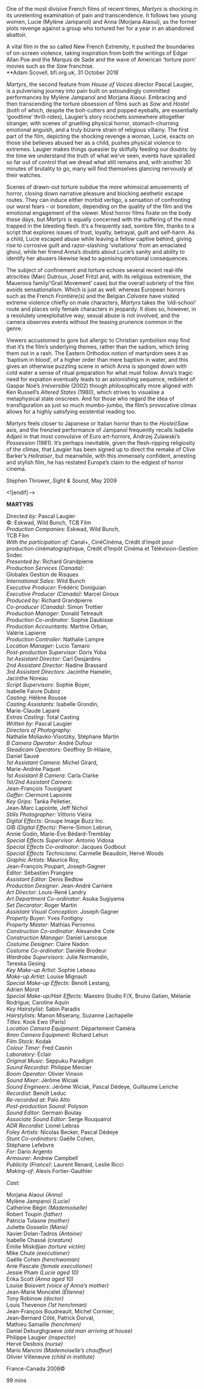 

One of the most divisive French films of recent times, _Martyrs_ is shocking in its unrelenting examination of pain and transcendence. It follows two young women, Lucie (Mylène Jampanoï) and Anna (Morjana Alaoui), as the former plots revenge against a group who tortured her for a year in an abandoned abattoir.

A vital film in the so called New French Extremity, it pushed the boundaries of on-screen violence, taking inspiration from both the writings of Edgar Allan Poe and the Marquis de Sade and the wave of American ‘torture porn’ movies such as the _Saw_ franchise.  
**Adam Scovell, bfi.org.uk, 31 October 2018

_Martyrs_, the second feature from _House of Voices_ director Pascal Laugier, is a pulverising journey into pain built on astoundingly committed performances by Mylène Jampanoï and Morjana Alaoui. Embracing and then transcending the torture obsession of films such as _Saw_ and _Hostel_ (both of which, despite the bolt-cutters and popped eyeballs, are essentially ‘goodtime’ thrill-rides), Laugier’s story ricochets somewhere altogether stranger, with scenes of gruelling physical horror, stomach-churning emotional anguish, and a truly bizarre strain of religious villainy. The first part of the film, depicting the shocking revenge a woman, Lucie, exacts on those she believes abused her as a child, pushes physical violence to extremes. Laugier makes things queasier by skilfully feeding our doubts: by the time we understand the truth of what we’ve seen, events have spiralled so far out of control that we dread what still remains and, with another 30 minutes of brutality to go, many will find themselves glancing nervously at their watches.

Scenes of drawn-out torture subdue the more whimsical amusements of horror, closing down narrative pleasure and blocking aesthetic escape routes. They can induce either morbid vertigo, a sensation of confronting our worst fears – or boredom, depending on the quality of the film and the emotional engagement of the viewer. Most horror films fixate on the body these days, but _Martyrs_ is equally concerned with the suffering of the mind trapped in the bleeding flesh. It’s a frequently sad, sombre film, thanks to a script that explores issues of trust, loyalty, betrayal, guilt and self-harm. As a child, Lucie escaped abuse while leaving a fellow captive behind, giving rise to corrosive guilt and razor-slashing ‘visitations’ from an emaciated ghoul, while her friend Anna’s doubts about Lucie’s sanity and ability to identify her abusers likewise lead to agonising emotional consequences.

The subject of confinement and torture echoes several recent real-life atrocities (Marc Dutroux, Josef Fritzl and, with its religious extremism, the Mauerova family/‘Grail Movement’ case) but the overall sobriety of the film avoids sensationalism. Which is just as well: whereas European horrors such as the French _Frontière(s)_ and the Belgian _Calvaire_ have visited extreme violence chiefly on male characters, _Martyrs_ takes the ‘old-school’ route and places only female characters in jeopardy. It does so, however, in a resolutely unexploitative way; sexual abuse is not involved, and the camera observes events without the teasing prurience common in the genre.

Viewers accustomed to gore but allergic to Christian symbolism may find that it’s the film’s underlying themes, rather than the sadism, which bring them out in a rash. The Eastern Orthodox notion of martyrdom sees it as ‘baptism in blood’, of a higher order than mere baptism in water, and this gives an otherwise puzzling scene in which Anna is sponged down with cold water a sense of ritual preparation for what must follow. Anna’s tragic need for expiation eventually leads to an astonishing sequence, redolent of Gaspar Noé’s _Irréversible_ (2002) though philosophically more aligned with Ken Russell’s _Altered States_ (1980), which strives to visualise a metaphysical state onscreen. And for those who regard the idea of transfiguration as just so much mumbo-jumbo, the film’s provocative climax allows for a highly satisfying existential reading too.

_Martyrs_ feels closer to Japanese or Italian horror than to the _Hostel_/_Saw_ axis, and the frenzied performance of Jampanoï frequently recalls Isabelle Adjani in that most convulsive of Euro art-horrors, Andrzej Zulawski’s _Possession_ (1981). It’s perhaps inevitable, given the flesh-ripping religiosity of the climax, that Laugier has been signed up to direct the remake of Clive Barker’s _Hellraiser_, but meanwhile, with this immensely confident, arresting and stylish film, he has restated Europe’s claim to the edgiest of horror cinema.

Stephen Thrower, _Sight & Sound_, May 2009

<![endif]-->

**MARTYRS**

_Directed by_: Pascal Laugier  
©: Eskwad, Wild Bunch, TCB Film  
_Production Companies_: Eskwad, Wild Bunch,  
TCB Film  
_With the participation of_: Canal+, CinéCinéma, Crédit d’impôt pour production cinématographique, Crédit d’Impôt Cinéma et Télévision-Gestion Sodec  
_Presented by_: Richard Grandpierre  
_Production Services (Canada)_:  
Globalex Gestion de Risques  
_International Sales_: Wild Bunch  
_Executive Producer_: Frédéric Doniguian  
_Executive Producer (Canada)_: Marcel Giroux  
_Produced by_: Richard Grandpierre  
_Co-producer (Canada)_: Simon Trottier  
_Production Manager_: Donald Tetreault  
_Production Co-ordinator_: Sophie Daubisse  
_Production Accountants_: Martine Orban,  
Valérie Lapierre  
_Production Controller_: Nathalie Lampre  
_Location Manager_: Lucio Tamaro  
_Post-production Supervisor_: Doris Yoba  
_1st Assistant Director_: Carl Desjardins  
_2nd Assistant Director_: Nadine Brassard  
_3rd Assistant Directors_: Jacinthe Hamelin,  
Jacinthe Noreau  
_Script Supervisors_: Sophie Boyer,  
Isabelle Faivre Duboz  
_Casting_: Hélène Rousse  
_Casting Assistants_: Isabelle Grondin,  
Marie-Claude Laparé  
_Extras Casting_: Total Casting  
_Written by_: Pascal Laugier  
_Directors of Photography_:  
Nathalie Moliavko-Visotzky, Stéphane Martin  
_B Camera Operator_: André Dufour  
_Steadicam Operators_: Geoffroy St-Hilaire,  
Daniel Sauvé  
_1st Assistant Camera_: Michel Girard,  
Marie-Andrée Paquet  
_1st Assistant B Camera_: Carla Clarke  
_1st/2nd Assistant Camera_:  
Jean-François Tousignant  
_Gaffer_: Clermont Lapointe  
_Key Grips_: Tanka Pelletier,  
Jean-Marc Lapointe, Jeff Nichol  
_Stills Photographer_: Vittorio Vieira  
_Digital Effects_: Groupe Image Buzz Inc.  
_GIB (Digital Effects)_: Pierre-Simon Lebrun,  
Annie Godin, Marie-Ève Bédard-Tremblay  
_Special Effects Supervisor_: Antonio Vidosa  
_Special Effects Co-ordinator_: Jacques Godbout  
_Special Effects Technicians_: Carmelle Beaudoin, Hervé Woods  
_Graphic Artists_: Maurice Roy,  
Jean-François Poupart, Joseph Gagner  
_Editor_: Sébastien Prangère  
_Assistant Editor_: Denis Bedlow  
_Production Designer_: Jean-André Carrière  
_Art Director_: Louis-René Landry  
_Art Department Co-ordinator_: Asuka Sugiyama  
_Set Decorator_: Roger Martin  
_Assistant Visual Conception_: Joseph Gagner  
_Property Buyer_: Yves Fontigny  
_Property Master_: Mathias Perronno  
_Construction Co-ordinator_: Alexandre Cote  
_Construction Manager_: Daniel Larocque  
_Costume Designer_: Claire Nadon  
_Costume Co-ordinator_: Danièle Brodeur  
_Wardrobe Supervisors_: Julie Normandin,  
Tereska Gesing  
_Key Make-up Artist_: Sophie Lebeau  
_Make-up Artist_: Louise Mignault  
_Special Make-up Effects_: Benoît Lestang,  
Adrien Morot  
_Special Make-up/Hair Effects_: Maestro Studio F/X, Bruno Gatien, Mélanie Rodrigue, Caroline Aquin  
_Key Hairstylist_: Sabin Paradis  
_Hairstylists_: Manon Miserany, Suzanne Lachapelle  
_Titles_: Kook Ewo (Paris)  
_Location Camera Equipment_: Département Caméra  
_8mm Camera Equipment_: Richard Lehun  
_Film Stock_: Kodak  
_Colour Timer_: Fred Casnin  
_Laboratory_: Éclair  
_Original Music_: Seppuku Paradigm  
_Sound Recordist_: Philippe Mercier  
_Boom Operator_: Olivier Vinson  
_Sound Mixer_: Jérôme Wiciak  
_Sound Engineers_: Jérôme Wiciak, Pascal Dédeye, Guillaume Leriche  
_Recordist_: Benoît Leduc  
_Re-recorded at_: Palo Alto  
_Post-production Sound_: Polyson  
_Sound Editor_: Germain Boulay  
_Associate Sound Editor_: Serge Rouquairol  
_ADR Recordist_: Lionel Lebras  
_Foley Artists_: Nicolas Becker, Pascal Dédeye  
_Stunt Co-ordinators_: Gaëlle Cohen,  
Stéphane Lefebvre  
_For_: Dario Argento  
_Armourer_: Andrew Campbell  
_Publicity (France)_: Laurent Renard, Leslie Ricci  
_Making-of_: Alexis Fortier-Gauthier

_Cast:_

Morjana Alaoui _(Anna)_  
Mylène Jampanoï _(Lucie)_  
Catherine Bégin _(Mademoiselle)_  
Robert Toupin _(father)_  
Patricia Tulasne _(mother)_  
Juliette Gosselin _(Marie)_  
Xavier Dolan-Tadros _(Antoine)_  
Isabelle Chassé _(creature)_  
Émilie Miskdjian _(torture victim)_  
Mike Chute _(executioner)_  
Gaëlle Cohen _(henchwoman)_  
Anie Pascale _(female executioner)_  
Jessie Pham _(Lucie aged 10)_  
Erika Scott _(Anna aged 10)_  
Louise Boisvert _(voice of Anna’s mother)_  
Jean-Marie Moncelet _(Étienne)_  
Tony Robinow _(doctor)_  
Louis Thevenon _(1st henchman)_  
Jean-François Boudreault, Michel Cormier,  
Jean-Bernard Côté, Patrick Dorval,  
Mathieu Samaille _(henchmen)_  
Daniel Deburghgraeve _(old man arriving at house)_  
Philippe Laugier _(inspector)_  
Hervé Desbois _(nurse)_  
Mario Mancini _(Mademoiselle’s chauffeur)_  
Olivier Villeneuve _(child in institute)_

France-Canada 2008©

99 mins


<!--stackedit_data:
eyJoaXN0b3J5IjpbNjgxOTI3ODkwXX0=
-->